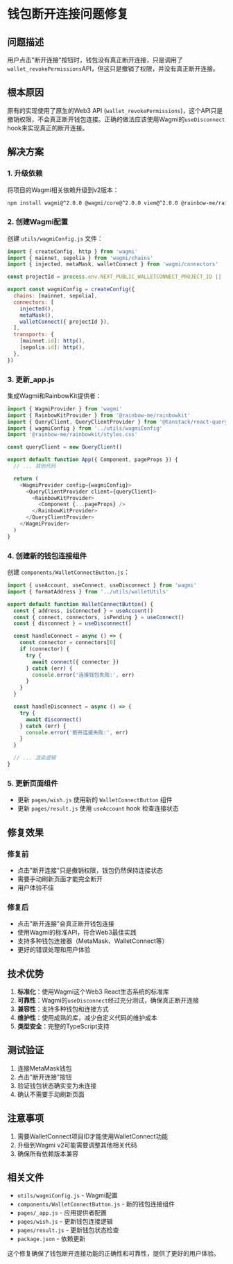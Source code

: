 # 钱包断开连接问题修复

## 问题描述
用户点击"断开连接"按钮时，钱包没有真正断开连接，只是调用了`wallet_revokePermissions`API，但这只是撤销了权限，并没有真正断开连接。

## 根本原因
原有的实现使用了原生的Web3 API (`wallet_revokePermissions`)，这个API只是撤销权限，不会真正断开钱包连接。正确的做法应该使用Wagmi的`useDisconnect` hook来实现真正的断开连接。

## 解决方案

### 1. 升级依赖
将项目的Wagmi相关依赖升级到v2版本：
```bash
npm install wagmi@^2.0.0 @wagmi/core@^2.0.0 viem@^2.0.0 @rainbow-me/rainbowkit@^2.0.0 @tanstack/react-query@^5.0.0 --force
```

### 2. 创建Wagmi配置
创建 `utils/wagmiConfig.js` 文件：
```javascript
import { createConfig, http } from 'wagmi'
import { mainnet, sepolia } from 'wagmi/chains'
import { injected, metaMask, walletConnect } from 'wagmi/connectors'

const projectId = process.env.NEXT_PUBLIC_WALLETCONNECT_PROJECT_ID || '2f05a7cde2bb14cf5783deed755d5c5e'

export const wagmiConfig = createConfig({
  chains: [mainnet, sepolia],
  connectors: [
    injected(),
    metaMask(),
    walletConnect({ projectId }),
  ],
  transports: {
    [mainnet.id]: http(),
    [sepolia.id]: http(),
  },
})
```

### 3. 更新_app.js
集成Wagmi和RainbowKit提供者：
```javascript
import { WagmiProvider } from 'wagmi'
import { RainbowKitProvider } from '@rainbow-me/rainbowkit'
import { QueryClient, QueryClientProvider } from '@tanstack/react-query'
import { wagmiConfig } from '../utils/wagmiConfig'
import '@rainbow-me/rainbowkit/styles.css'

const queryClient = new QueryClient()

export default function App({ Component, pageProps }) {
  // ... 其他代码

  return (
    <WagmiProvider config={wagmiConfig}>
      <QueryClientProvider client={queryClient}>
        <RainbowKitProvider>
          <Component {...pageProps} />
        </RainbowKitProvider>
      </QueryClientProvider>
    </WagmiProvider>
  )
}
```

### 4. 创建新的钱包连接组件
创建 `components/WalletConnectButton.js`：
```javascript
import { useAccount, useConnect, useDisconnect } from 'wagmi'
import { formatAddress } from '../utils/walletUtils'

export default function WalletConnectButton() {
  const { address, isConnected } = useAccount()
  const { connect, connectors, isPending } = useConnect()
  const { disconnect } = useDisconnect()

  const handleConnect = async () => {
    const connector = connectors[0]
    if (connector) {
      try {
        await connect({ connector })
      } catch (err) {
        console.error('连接钱包失败:', err)
      }
    }
  }

  const handleDisconnect = async () => {
    try {
      await disconnect()
    } catch (err) {
      console.error('断开连接失败:', err)
    }
  }

  // ... 渲染逻辑
}
```

### 5. 更新页面组件
- 更新 `pages/wish.js` 使用新的 `WalletConnectButton` 组件
- 更新 `pages/result.js` 使用 `useAccount` hook 检查连接状态

## 修复效果

### 修复前
- 点击"断开连接"只是撤销权限，钱包仍然保持连接状态
- 需要手动刷新页面才能完全断开
- 用户体验不佳

### 修复后
- 点击"断开连接"会真正断开钱包连接
- 使用Wagmi的标准API，符合Web3最佳实践
- 支持多种钱包连接器（MetaMask、WalletConnect等）
- 更好的错误处理和用户体验

## 技术优势

1. **标准化**：使用Wagmi这个Web3 React生态系统的标准库
2. **可靠性**：Wagmi的`useDisconnect`经过充分测试，确保真正断开连接
3. **兼容性**：支持多种钱包和连接方式
4. **维护性**：使用成熟的库，减少自定义代码的维护成本
5. **类型安全**：完整的TypeScript支持

## 测试验证

1. 连接MetaMask钱包
2. 点击"断开连接"按钮
3. 验证钱包状态确实变为未连接
4. 确认不需要手动刷新页面

## 注意事项

1. 需要WalletConnect项目ID才能使用WalletConnect功能
2. 升级到Wagmi v2可能需要调整其他相关代码
3. 确保所有依赖版本兼容

## 相关文件

- `utils/wagmiConfig.js` - Wagmi配置
- `components/WalletConnectButton.js` - 新的钱包连接组件
- `pages/_app.js` - 应用提供者配置
- `pages/wish.js` - 更新钱包连接逻辑
- `pages/result.js` - 更新钱包状态检查
- `package.json` - 依赖更新

这个修复确保了钱包断开连接功能的正确性和可靠性，提供了更好的用户体验。 